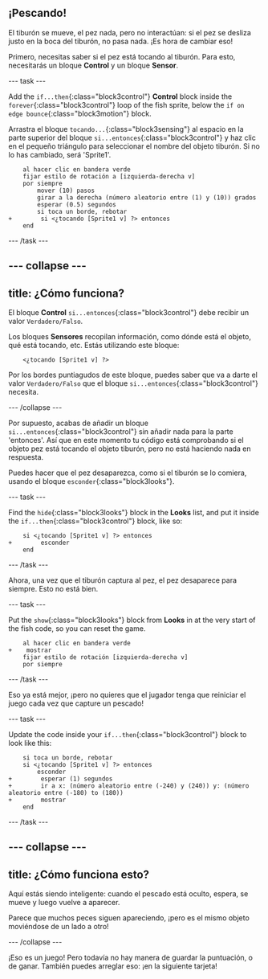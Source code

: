 ## ¡Pescando!

El tiburón se mueve, el pez nada, pero no interactúan: si el pez se desliza justo en la boca del tiburón, no pasa nada. ¡Es hora de cambiar eso!

Primero, necesitas saber si el pez está tocando al tiburón. Para esto, necesitarás un bloque **Control** y un bloque **Sensor**.

\--- task \---

Add the `if...then`{:class="block3control"} **Control** block inside the `forever`{:class="block3control"} loop of the fish sprite, below the `if on edge bounce`{:class="block3motion"} block.

Arrastra el bloque `tocando...`{:class="block3sensing"} al espacio en la parte superior del bloque `si...entonces`{:class="block3control"} y haz clic en el pequeño triángulo para seleccionar el nombre del objeto tiburón. Si no lo has cambiado, será 'Sprite1'.

```blocks3
    al hacer clic en bandera verde
    fijar estilo de rotación a [izquierda-derecha v]
    por siempre
        mover (10) pasos
        girar a la derecha (número aleatorio entre (1) y (10)) grados
        esperar (0.5) segundos
        si toca un borde, rebotar
+        si <¿tocando [Sprite1 v] ?> entonces
    end
```

\--- /task \---

## \--- collapse \---

## title: ¿Cómo funciona?

El bloque **Control** `si...entonces`{:class="block3control"} debe recibir un valor `Verdadero/Falso`.

Los bloques **Sensores** recopilan información, como dónde está el objeto, qué está tocando, etc. Estás utilizando este bloque:

```blocks3
    <¿tocando [Sprite1 v] ?>
```

Por los bordes puntiagudos de este bloque, puedes saber que va a darte el valor `Verdadero/Falso` que el bloque `si...entonces`{:class="block3control"} necesita.

\--- /collapse \---

Por supuesto, acabas de añadir un bloque `si...entonces`{:class="block3control"} sin añadir nada para la parte 'entonces'. Así que en este momento tu código está comprobando si el objeto pez está tocando el objeto tiburón, pero no está haciendo nada en respuesta.

Puedes hacer que el pez desaparezca, como si el tiburón se lo comiera, usando el bloque `esconder`{:class="block3looks"}.

\--- task \---

Find the `hide`{:class="block3looks"} block in the **Looks** list, and put it inside the `if...then`{:class="block3control"} block, like so:

```blocks3
    si <¿tocando [Sprite1 v] ?> entonces
+        esconder
    end
```

\--- /task \---

Ahora, una vez que el tiburón captura al pez, el pez desaparece para siempre. Esto no está bien.

\--- task \---

Put the `show`{:class="block3looks"} block from **Looks** in at the very start of the fish code, so you can reset the game.

```blocks3
    al hacer clic en bandera verde
+    mostrar
    fijar estilo de rotación [izquierda-derecha v]
    por siempre
```

\--- /task \---

Eso ya está mejor, ¡pero no quieres que el jugador tenga que reiniciar el juego cada vez que capture un pescado!

\--- task \---

Update the code inside your `if...then`{:class="block3control"} block to look like this:

```blocks3
    si toca un borde, rebotar
    si <¿tocando [Sprite1 v] ?> entonces
        esconder
+        esperar (1) segundos
+        ir a x: (número aleatorio entre (-240) y (240)) y: (número aleatorio entre (-180) to (180))
+        mostrar
    end
```

\--- /task \---

## \--- collapse \---

## title: ¿Cómo funciona esto?

Aquí estás siendo inteligente: cuando el pescado está oculto, espera, se mueve y luego vuelve a aparecer.

Parece que muchos peces siguen apareciendo, ¡pero es el mismo objeto moviéndose de un lado a otro!

\--- /collapse \---

¡Eso es un juego! Pero todavía no hay manera de guardar la puntuación, o de ganar. También puedes arreglar eso: ¡en la siguiente tarjeta!